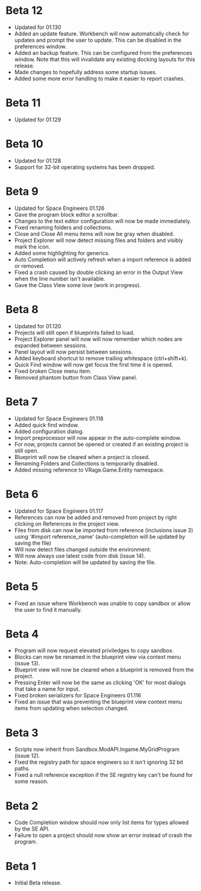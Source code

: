 Beta 12
================================
 * Updated for 01.130
 * Added an update feature. Workbench will now automatically check for updates and prompt the user to update. This can be disabled in the preferences window.
 * Added an backup feature. This can be configured from the preferences window. Note that this will invalidate any existing docking layouts for this release.
 * Made changes to hopefully address some startup issues.
 * Added some more error handling to make it easier to report crashes.

Beta 11
================================
 * Updated for 01.129

Beta 10
================================
 * Updated for 01.128
 * Support for 32-bit operating systems has been dropped.

Beta 9
================================
 * Updated for Space Engineers 01.126
 * Gave the program block editor a scrollbar.
 * Changes to the text editor configuration will now be made immediately.
 * Fixed renaming folders and collections.
 * Close and Close All menu items will now be gray when disabled.
 * Project Explorer will now detect missing files and folders and visibly mark the icon.
 * Added some highlighting for generics.
 * Auto Completion will actively refresh when a import reference is added or removed.
 * Fixed a crash caused by double clicking an error in the Output View when the line number isn't available.
 * Gave the Class View some love (work in progress).

Beta 8
================================
 * Updated for 01.120
 * Projects will still open if blueprints failed to load.
 * Project Explorer panel will now will now remember which nodes are expanded between sessions.
 * Panel layout will now persist between sessions.
 * Added keyboard shortcut to remove trailing whitespace (ctrl+shift+k).
 * Quick Find window will now get focus the first time it is opened.
 * Fixed broken Close menu item.
 * Removed phantom button from Class View panel.

Beta 7
================================
 * Updated for Space Engineers 01.118
 * Added quick find window.
 * Added configuration dialog.
 * Import preprocessor will now appear in the auto-complete window.
 * For now, projects cannot be opened or created if an existing project is still open.
 * Blueprint will now be cleared when a project is closed.
 * Renaming Folders and Collections is temporarily disabled.
 * Added missing reference to VRage.Game.Entity namespace.

Beta 6
================================
 * Updated for Space Engineers 01.117
 * References can now be added and removed from project by right clicking on References in the project view.
 * Files from disk can now be imported from reference (inclusions issue 3) using '#import reference_name' (auto-completion will be updated by saving the file)
 * Will now detect files changed outside the environment.
 * Will now always use latest code from disk (issue 14).
 * Note: Auto-completion will be updated by saving the file.

Beta 5
================================
 * Fixed an issue where Workbench was unable to copy sandbox or allow the user to find it manually.

Beta 4
================================
 * Program will now request elevated priviledges to copy sandbox.
 * Blocks can now be renamed in the blueprint view via context menu (issue 13).
 * Blueprint view will now be cleared when a blueprint is removed from the project.
 * Pressing Enter will now be the same as clicking 'OK' for most dialogs that take a name for input.
 * Fixed broken serializers for Space Engineers 01.116
 * Fixed an issue that was preventing the blueprint view context menu items from updating when selection changed.

Beta 3
=================================
 * Scripts now inherit from Sandbox.ModAPI.Ingame.MyGridProgram (issue 12).
 * Fixed the registry path for space engineers so it isn't ignoring 32 bit paths.
 * Fixed a null reference exception if the SE registry key can't be found for some reason.

Beta 2
=================================
 * Code Completion window should now only list items for types allowed by the SE API.
 * Failure to open a project should now show an error instead of crash the program.

Beta 1
=================================
 * Initial Beta release.
